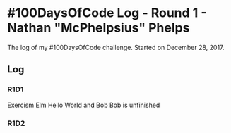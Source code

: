 # #100DaysOfCode Log - Round 1 - Nathan "McPhelpsius" Phelps

The log of my #100DaysOfCode challenge. Started on December 28, 2017.

## Log

### R1D1 
Exercism Elm Hello World and Bob
Bob is unfinished

### R1D2
